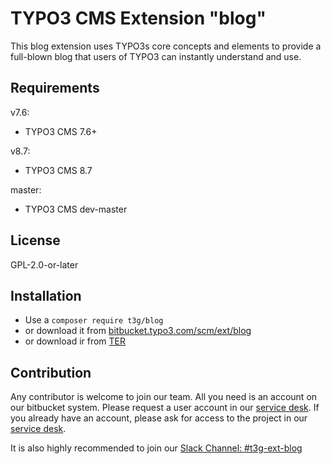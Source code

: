 # TYPO3 CMS Extension "blog"

This blog extension uses TYPO3s core concepts and elements to provide a full-blown blog that users of TYPO3 can instantly understand and use.

## Requirements

v7.6: 
- TYPO3 CMS 7.6+

v8.7:
- TYPO3 CMS 8.7

master:
- TYPO3 CMS dev-master

## License
GPL-2.0-or-later

## Installation

* Use a `composer require t3g/blog`
* or download it from [bitbucket.typo3.com/scm/ext/blog](https://bitbucket.typo3.com/scm/ext/blog)
* or download ir from [TER](https://extensions.typo3.org/extension/blog/)

## Contribution

Any contributor is welcome to join our team. All you need is an account on our bitbucket system.
Please request a user account in our [service desk](https://jira.typo3.com/servicedesk/customer/portal/3/group/21). If you already have an account, please ask for access to the project in our [service desk](https://jira.typo3.com/servicedesk/customer/portal/3/group/21).

It is also highly recommended to join our [Slack Channel: #t3g-ext-blog](https://typo3.slack.com/archives/t3g-ext-blog)

